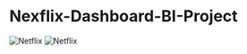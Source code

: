 # Nexflix-Dashboard-BI-Project

![Netflix](https://github.com/user-attachments/assets/54655b9a-cffa-4652-bfa5-62ae8fe5fc04)
![Netflix](https://github.com/user-attachments/assets/9bd75b83-e28a-447f-a5b2-9a35d280ad8a)



